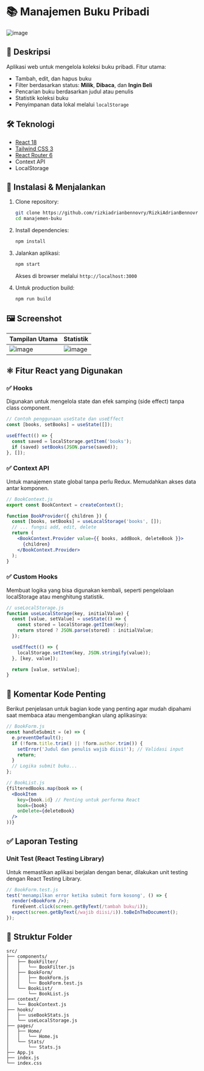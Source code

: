 # 📚 Manajemen Buku Pribadi

![image](https://github.com/user-attachments/assets/99fb62ac-14da-41da-9233-78e2644da10f)

## 📝 Deskripsi
Aplikasi web untuk mengelola koleksi buku pribadi. Fitur utama:
- Tambah, edit, dan hapus buku
- Filter berdasarkan status: **Milik**, **Dibaca**, dan **Ingin Beli**
- Pencarian buku berdasarkan judul atau penulis
- Statistik koleksi buku
- Penyimpanan data lokal melalui `localStorage`

## 🛠 Teknologi
- [React 18](https://reactjs.org/)
- [Tailwind CSS 3](https://tailwindcss.com/)
- [React Router 6](https://reactrouter.com/)
- Context API
- LocalStorage

## 🚀 Instalasi & Menjalankan

1. Clone repository:
   ```bash
   git clone https://github.com/rizkiadrianbennovry/RizkiAdrianBennovry_121450073_pertemuan3.git
   cd manajemen-buku
   ```

2. Install dependencies:
   ```bash
   npm install
   ```

3. Jalankan aplikasi:
   ```bash
   npm start
   ```
   Akses di browser melalui `http://localhost:3000`

4. Untuk production build:
   ```bash
   npm run build
   ```

## 🖼 Screenshot

| Tampilan Utama | Statistik |
|----------------|-----------|
| ![image](https://github.com/user-attachments/assets/710ad868-fcc8-4d96-86d9-e4e72f9a81c7) | ![image](https://github.com/user-attachments/assets/e45af8e7-05ed-4e40-a161-3f9a80dd13a8) |

## ⚛️ Fitur React yang Digunakan

### ✅ Hooks
Digunakan untuk mengelola state dan efek samping (side effect) tanpa class component.
```jsx
// Contoh penggunaan useState dan useEffect
const [books, setBooks] = useState([]);

useEffect(() => {
  const saved = localStorage.getItem('books');
  if (saved) setBooks(JSON.parse(saved));
}, []);
```

### ✅ Context API
Untuk manajemen state global tanpa perlu Redux. Memudahkan akses data antar komponen.
```jsx
// BookContext.js
export const BookContext = createContext();

function BookProvider({ children }) {
  const [books, setBooks] = useLocalStorage('books', []);
  // ... fungsi add, edit, delete
  return (
    <BookContext.Provider value={{ books, addBook, deleteBook }}>
      {children}
    </BookContext.Provider>
  );
}
```

### ✅ Custom Hooks
Membuat logika yang bisa digunakan kembali, seperti pengelolaan localStorage atau menghitung statistik.
```jsx
// useLocalStorage.js
function useLocalStorage(key, initialValue) {
  const [value, setValue] = useState(() => {
    const stored = localStorage.getItem(key);
    return stored ? JSON.parse(stored) : initialValue;
  });

  useEffect(() => {
    localStorage.setItem(key, JSON.stringify(value));
  }, [key, value]);

  return [value, setValue];
}
```

## 📝 Komentar Kode Penting
Berikut penjelasan untuk bagian kode yang penting agar mudah dipahami saat membaca atau mengembangkan ulang aplikasinya:
```jsx
// BookForm.js
const handleSubmit = (e) => {
  e.preventDefault();
  if (!form.title.trim() || !form.author.trim()) {
    setError('Judul dan penulis wajib diisi!'); // Validasi input
    return;
  }
  // Logika submit buku...
};
```

```jsx
// BookList.js
{filteredBooks.map(book => (
  <BookItem 
    key={book.id} // Penting untuk performa React
    book={book} 
    onDelete={deleteBook}
  />
))}
```

## ✅ Laporan Testing

### Unit Test (React Testing Library)
Untuk memastikan aplikasi berjalan dengan benar, dilakukan unit testing dengan React Testing Library.
```jsx
// BookForm.test.js
test('menampilkan error ketika submit form kosong', () => {
  render(<BookForm />);
  fireEvent.click(screen.getByText(/tambah buku/i));
  expect(screen.getByText(/wajib diisi/i)).toBeInTheDocument();
});
```

## 🧩 Struktur Folder

```
src/
├── components/
│   ├── BookFilter/
│   │   └── BookFilter.js
│   ├── BookForm/
│   │   ├── BookForm.js
│   │   └── BookForm.test.js
│   └── BookList/
│       └── BookList.js
├── context/
│   └── BookContext.js
├── hooks/
│   ├── useBookStats.js
│   └── useLocalStorage.js
├── pages/
│   ├── Home/
│   │   └── Home.js
│   └── Stats/
│       └── Stats.js
├── App.js
├── index.js
└── index.css

```
